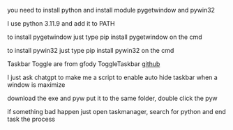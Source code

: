you need to install python and install module pygetwindow and pywin32

I use python 3.11.9 and add it to PATH

to install pygetwindow just type pip install pygetwindow on the cmd

to install pywin32 just type pip install pywin32 on the cmd

Taskbar Toggle are from gfody ToggleTaskbar [github](https://github.com/gfody/ToggleTaskbar)

I just ask chatgpt to make me a script to enable auto hide taskbar when a window is maximize

download the exe and pyw put it to the same folder, double click the pyw

if something bad happen just open taskmanager, search for python and end task the process
